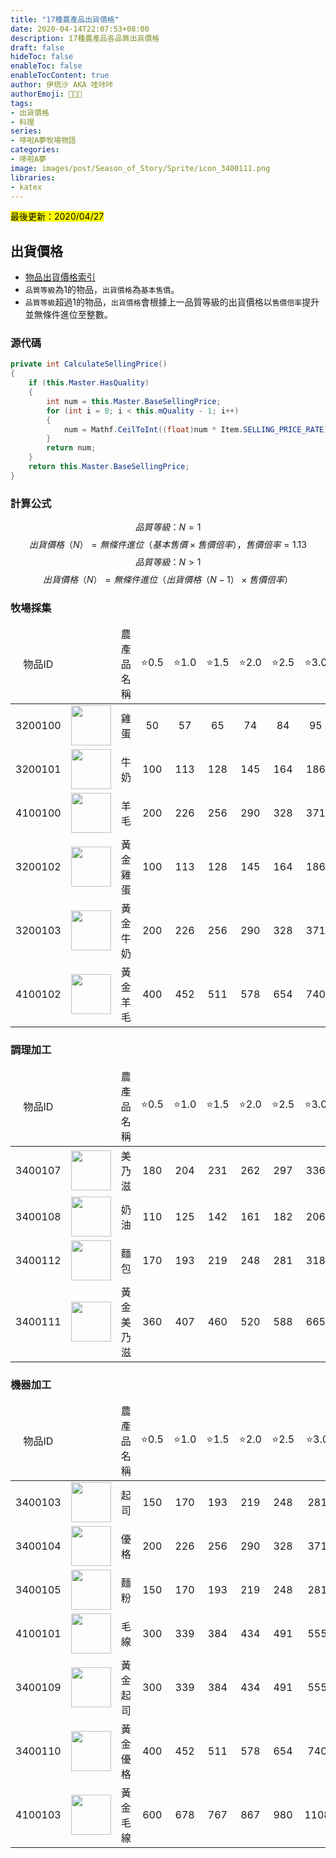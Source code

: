 ```yaml
---
title: "17種農產品出貨價格"
date: 2020-04-14T22:07:53+08:00
description: 17種農產品各品質出貨價格
draft: false
hideToc: false
enableToc: false
enableTocContent: true
author: 伊琉沙 AKA 哇咔咔
authorEmoji: 👩🏿‍🚀
tags: 
- 出貨價格
- 料理
series:
- 哆啦A夢牧場物語
categories:
- 哆啦A夢
image: images/post/Season_of_Story/Sprite/icon_3400111.png
libraries:
- katex
---
```

<mark>最後更新：2020/04/27</mark>

## 出貨價格
+ [物品出貨價格索引](../doraemon-story-index/#物品出貨價格索引)
+ `品質等級`為1的物品，`出貨價格`為`基本售價`。
+ `品質等級`超過1的物品，`出貨價格`會根據上一品質等級的出貨價格以`售價倍率`提升並無條件進位至整數。

### 源代碼
```C#
private int CalculateSellingPrice()
{
    if (this.Master.HasQuality)
    {
        int num = this.Master.BaseSellingPrice;
        for (int i = 0; i < this.mQuality - 1; i++)
        {
            num = Mathf.CeilToInt((float)num * Item.SELLING_PRICE_RATE);
        }
        return num;
    }
    return this.Master.BaseSellingPrice;
}
```
### 計算公式
$$品質等級：N=1$$$$出貨價格（N）=無條件進位（基本售價 \times 售價倍率），售價倍率=1.13$$
$$品質等級：N>1$$$$出貨價格（N）=無條件進位（出貨價格（N-1） \times 售價倍率）$$

### 牧場採集
<table>
    <thead>
        <tr>
            <td align="center">物品ID</td>
            <td align="center"></td>
            <td align="center">農產品名稱</td>
            <td align="center">⭐️0.5</td>
            <td align="center">⭐️1.0</td>
            <td align="center">⭐️1.5</td>
            <td align="center">⭐️2.0</td>
            <td align="center">⭐️2.5</td>
            <td align="center">⭐️3.0</td>
            <td align="center">⭐️3.5</td>
            <td align="center">⭐️4.0</td>
            <td align="center">⭐️4.5</td>
            <td align="center">⭐️5.0</td>
        </tr>
    </thead>
    <tbody>
        <tr>
            <td align="center">3200100</td>
            <td align="center"><img width= "64px" src= "/images/post/Season_of_Story/Sprite/icon_3200100.png"></td>
            <td align="center">雞蛋</td>
            <td align="center">50</td>
            <td align="center">57</td>
            <td align="center">65</td>
            <td align="center">74</td>
            <td align="center">84</td>
            <td align="center">95</td>
            <td align="center">108</td>
            <td align="center">123</td>
            <td align="center">139</td>
            <td align="center">158</td>
        </tr>
        <tr>
            <td align="center">3200101</td>
            <td align="center"><img width= "64px" src= "/images/post/Season_of_Story/Sprite/icon_3200101.png"></td>
            <td align="center">牛奶</td>
            <td align="center">100</td>
            <td align="center">113</td>
            <td align="center">128</td>
            <td align="center">145</td>
            <td align="center">164</td>
            <td align="center">186</td>
            <td align="center">211</td>
            <td align="center">239</td>
            <td align="center">271</td>
            <td align="center">307</td>
        </tr>
        <tr>
            <td align="center">4100100</td>
            <td align="center"><img width= "64px" src= "/images/post/Season_of_Story/Sprite/icon_4100100.png"></td>
            <td align="center">羊毛</td>
            <td align="center">200</td>
            <td align="center">226</td>
            <td align="center">256</td>
            <td align="center">290</td>
            <td align="center">328</td>
            <td align="center">371</td>
            <td align="center">420</td>
            <td align="center">475</td>
            <td align="center">537</td>
            <td align="center">607</td>
        </tr>
        <tr>
            <td align="center">3200102</td>
            <td align="center"><img width= "64px" src= "/images/post/Season_of_Story/Sprite/icon_3200102.png"></td>
            <td align="center">黃金雞蛋</td>
            <td align="center">100</td>
            <td align="center">113</td>
            <td align="center">128</td>
            <td align="center">145</td>
            <td align="center">164</td>
            <td align="center">186</td>
            <td align="center">211</td>
            <td align="center">239</td>
            <td align="center">271</td>
            <td align="center">307</td>
        </tr>
        <tr>
            <td align="center">3200103</td>
            <td align="center"><img width= "64px" src= "/images/post/Season_of_Story/Sprite/icon_3200103.png"></td>
            <td align="center">黃金牛奶</td>
            <td align="center">200</td>
            <td align="center">226</td>
            <td align="center">256</td>
            <td align="center">290</td>
            <td align="center">328</td>
            <td align="center">371</td>
            <td align="center">420</td>
            <td align="center">475</td>
            <td align="center">537</td>
            <td align="center">607</td>
        </tr>
        <tr>
            <td align="center">4100102</td>
            <td align="center"><img width= "64px" src= "/images/post/Season_of_Story/Sprite/icon_4100102.png"></td>
            <td align="center">黃金羊毛</td>
            <td align="center">400</td>
            <td align="center">452</td>
            <td align="center">511</td>
            <td align="center">578</td>
            <td align="center">654</td>
            <td align="center">740</td>
            <td align="center">837</td>
            <td align="center">946</td>
            <td align="center">1069</td>
            <td align="center">1208</td>
        </tr>
    </tbody>
</table>

### 調理加工
<table>
    <thead>
        <tr>
            <td align="center">物品ID</td>
            <td align="center"></td>
            <td align="center">農產品名稱</td>
            <td align="center">⭐️0.5</td>
            <td align="center">⭐️1.0</td>
            <td align="center">⭐️1.5</td>
            <td align="center">⭐️2.0</td>
            <td align="center">⭐️2.5</td>
            <td align="center">⭐️3.0</td>
            <td align="center">⭐️3.5</td>
            <td align="center">⭐️4.0</td>
            <td align="center">⭐️4.5</td>
            <td align="center">⭐️5.0</td>
        </tr>
    </thead>
    <tbody>
        <tr>
            <td align="center">3400107</td>
            <td align="center"><img width= "64px" src= "/images/post/Season_of_Story/Sprite/icon_3400107.png"></td>
            <td align="center">美乃滋</td>
            <td align="center">180</td>
            <td align="center">204</td>
            <td align="center">231</td>
            <td align="center">262</td>
            <td align="center">297</td>
            <td align="center">336</td>
            <td align="center">380</td>
            <td align="center">430</td>
            <td align="center">486</td>
            <td align="center">550</td>
        </tr>
        <tr>
            <td align="center">3400108</td>
            <td align="center"><img width= "64px" src= "/images/post/Season_of_Story/Sprite/icon_3400108.png"></td>
            <td align="center">奶油</td>
            <td align="center">110</td>
            <td align="center">125</td>
            <td align="center">142</td>
            <td align="center">161</td>
            <td align="center">182</td>
            <td align="center">206</td>
            <td align="center">233</td>
            <td align="center">264</td>
            <td align="center">299</td>
            <td align="center">338</td>
        </tr>
        <tr>
            <td align="center">3400112</td>
            <td align="center"><img width= "64px" src= "/images/post/Season_of_Story/Sprite/icon_3400112.png"></td>
            <td align="center">麵包</td>
            <td align="center">170</td>
            <td align="center">193</td>
            <td align="center">219</td>
            <td align="center">248</td>
            <td align="center">281</td>
            <td align="center">318</td>
            <td align="center">360</td>
            <td align="center">407</td>
            <td align="center">460</td>
            <td align="center">520</td>
        </tr>
        <tr>
            <td align="center">3400111</td>
            <td align="center"><img width= "64px" src= "/images/post/Season_of_Story/Sprite/icon_3400111.png"></td>
            <td align="center">黃金美乃滋</td>
            <td align="center">360</td>
            <td align="center">407</td>
            <td align="center">460</td>
            <td align="center">520</td>
            <td align="center">588</td>
            <td align="center">665</td>
            <td align="center">752</td>
            <td align="center">850</td>
            <td align="center">961</td>
            <td align="center">1086</td>
        </tr>
    </tbody>
</table>

### 機器加工
<table>
    <thead>
        <tr>
            <td align="center">物品ID</td>
            <td align="center"></td>
            <td align="center">農產品名稱</td>
            <td align="center">⭐️0.5</td>
            <td align="center">⭐️1.0</td>
            <td align="center">⭐️1.5</td>
            <td align="center">⭐️2.0</td>
            <td align="center">⭐️2.5</td>
            <td align="center">⭐️3.0</td>
            <td align="center">⭐️3.5</td>
            <td align="center">⭐️4.0</td>
            <td align="center">⭐️4.5</td>
            <td align="center">⭐️5.0</td>
        </tr>
    </thead>
    <tbody>
        <tr>
            <td align="center">3400103</td>
            <td align="center"><img width= "64px" src= "/images/post/Season_of_Story/Sprite/icon_3400103.png"></td>
            <td align="center">起司</td>
            <td align="center">150</td>
            <td align="center">170</td>
            <td align="center">193</td>
            <td align="center">219</td>
            <td align="center">248</td>
            <td align="center">281</td>
            <td align="center">318</td>
            <td align="center">360</td>
            <td align="center">407</td>
            <td align="center">460</td>
        </tr>
        <tr>
            <td align="center">3400104</td>
            <td align="center"><img width= "64px" src= "/images/post/Season_of_Story/Sprite/icon_3400104.png"></td>
            <td align="center">優格</td>
            <td align="center">200</td>
            <td align="center">226</td>
            <td align="center">256</td>
            <td align="center">290</td>
            <td align="center">328</td>
            <td align="center">371</td>
            <td align="center">420</td>
            <td align="center">475</td>
            <td align="center">537</td>
            <td align="center">607</td>
        </tr>
        <tr>
            <td align="center">3400105</td>
            <td align="center"><img width= "64px" src= "/images/post/Season_of_Story/Sprite/icon_3400105.png"></td>
            <td align="center">麵粉</td>
            <td align="center">150</td>
            <td align="center">170</td>
            <td align="center">193</td>
            <td align="center">219</td>
            <td align="center">248</td>
            <td align="center">281</td>
            <td align="center">318</td>
            <td align="center">360</td>
            <td align="center">407</td>
            <td align="center">460</td>
        </tr>
        <tr>
            <td align="center">4100101</td>
            <td align="center"><img width= "64px" src= "/images/post/Season_of_Story/Sprite/icon_4100101.png"></td>
            <td align="center">毛線</td>
            <td align="center">300</td>
            <td align="center">339</td>
            <td align="center">384</td>
            <td align="center">434</td>
            <td align="center">491</td>
            <td align="center">555</td>
            <td align="center">628</td>
            <td align="center">710</td>
            <td align="center">803</td>
            <td align="center">908</td>
        </tr>
        <tr>
            <td align="center">3400109</td>
            <td align="center"><img width= "64px" src= "/images/post/Season_of_Story/Sprite/icon_3400109.png"></td>
            <td align="center">黃金起司</td>
            <td align="center">300</td>
            <td align="center">339</td>
            <td align="center">384</td>
            <td align="center">434</td>
            <td align="center">491</td>
            <td align="center">555</td>
            <td align="center">628</td>
            <td align="center">710</td>
            <td align="center">803</td>
            <td align="center">908</td>
        </tr>
        <tr>
            <td align="center">3400110</td>
            <td align="center"><img width= "64px" src= "/images/post/Season_of_Story/Sprite/icon_3400110.png"></td>
            <td align="center">黃金優格</td>
            <td align="center">400</td>
            <td align="center">452</td>
            <td align="center">511</td>
            <td align="center">578</td>
            <td align="center">654</td>
            <td align="center">740</td>
            <td align="center">837</td>
            <td align="center">946</td>
            <td align="center">1069</td>
            <td align="center">1208</td>
        </tr>
        <tr>
            <td align="center">4100103</td>
            <td align="center"><img width= "64px" src= "/images/post/Season_of_Story/Sprite/icon_4100103.png"></td>
            <td align="center">黃金毛線</td>
            <td align="center">600</td>
            <td align="center">678</td>
            <td align="center">767</td>
            <td align="center">867</td>
            <td align="center">980</td>
            <td align="center">1108</td>
            <td align="center">1253</td>
            <td align="center">1416</td>
            <td align="center">1601</td>
            <td align="center">1810</td>
        </tr>
    </tbody>
</table>